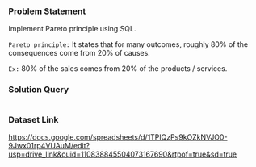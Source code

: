 ### Problem Statement

Implement Pareto principle using SQL. 

`Pareto principle:` It states that for many outcomes, roughly 80% of the consequences come from 20% of causes. 

`Ex:` 80% of the sales comes from 20% of the products / services.



### Solution Query

```sql


```





### Dataset Link

https://docs.google.com/spreadsheets/d/1TPlQzPs9kOZkNVJO0-9Jwx01rp4VUAuM/edit?usp=drive_link&ouid=110838845504073167690&rtpof=true&sd=true